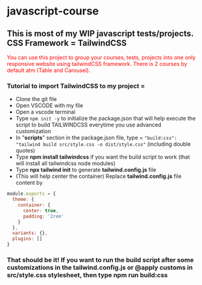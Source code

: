 # javascript-course

## This is most of my WIP javascript tests/projects. CSS Framework = TailwindCSS

<span style='color:red'>You can use this project to group your courses, tests, projects into one only responsive website using tailwindCSS framework. There is 2 courses by default atm (Table and Carousel).</span> 

### Tutorial to import TailwindCSS to my project =

- Clone the git file
- Open VSCODE with my file
- Open a vscode terminal
- Type `npm init -y` to initialize the package.json that will help execute the script to build TAILWINDCSS everytime you use advanced customization
- In "**scripts**" section in the package.json file, type = `"build:css": "tailwind build src/style.css -o dist/style.css"` (including double quotes)
- Type **npm install tailwindcss** if you want the build script to work (that will install all tailwindcss node modules)
- Type **npx tailwind init** to generate **tailwind.config.js** file
- (This will help center the container) Replace **tailwind.config.js** file content by 

```javascript
module.exports = {
  theme: {
    container: {
      center: true,
      padding: '2rem'
    }
  },
  variants: {},
  plugins: []
}
```

### That should be it! If you want to run the build script after some customizations in the tailwind.config.js or @apply customs in src/style.css stylesheet, then type **npm run build:css**
